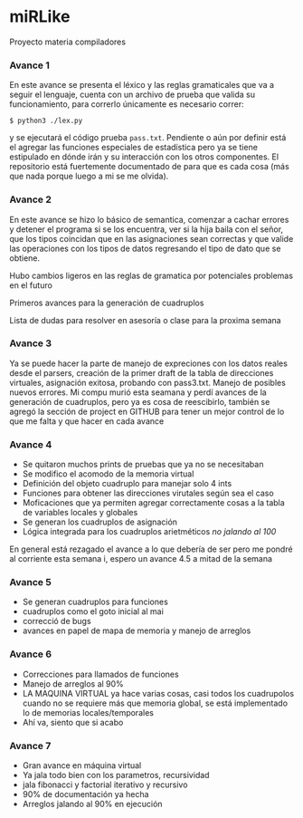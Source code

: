 # miRLike
Proyecto materia compiladores


### Avance 1

En este avance se presenta el léxico y las reglas gramaticales que va a seguir el lenguaje, cuenta con un archivo de prueba que valida su funcionamiento, para correrlo únicamente es necesario correr: 

```shell
$ python3 ./lex.py
```

y se ejecutará el código prueba `pass.txt`. Pendiente o aún por definir está el agregar las funciones especiales de estadística pero ya se tiene estipulado en dónde irán y su interacción con los otros componentes. El repositorio está fuertemente documentado de para que es cada cosa (más que nada porque luego a mi se me olvida).


### Avance 2

En este avance se hizo lo básico de semantica, comenzar a cachar errores y detener el programa si se los encuentra, ver si la hija baila con el señor, que los tipos coincidan que en las asignaciones sean correctas y que valide las operaciones con los tipos de datos regresando el tipo de dato que se obtiene.

Hubo cambios ligeros en las reglas de gramatica por potenciales problemas en el futuro

Primeros avances para la generación de cuadruplos

Lista de dudas para resolver en asesoría o clase para la proxima semana

### Avance 3

Ya se puede hacer la parte de manejo de expreciones con los datos reales desde el parsers, creación de la primer draft de la tabla de direcciones virtuales, asignación exitosa, probando con pass3.txt. Manejo de posibles nuevos errores. Mi compu murió esta seamana y perdí avances de la generación de cuadruplos, pero ya es cosa de reescibirlo, también se agregó la sección de project en GITHUB para tener un mejor control de lo que me falta y que hacer en cada avance

### Avance 4

* Se quitaron muchos prints de pruebas que ya no se necesitaban
* Se modifico el acomodo de la memoria virtual
* Definición del objeto cuadruplo para manejar solo 4 ints
* Funciones para obtener las direcciones virutales según sea el caso
* Moficaciones que ya permiten agregar correctamente cosas a la tabla de variables locales y globales
* Se generan los cuadruplos de asignación
* Lógica integrada para los cuadruplos arietméticos _no jalando al 100_

En general está rezagado el avance a lo que debería de ser pero me pondré al corriente esta semana i, espero un avance 4.5 a mitad de la semana 


### Avance 5
* Se generan cuadruplos para funciones
* cuadruplos como el goto inicial al mai
* correcció de bugs 
* avances en papel de mapa de memoria y manejo de arreglos

### Avance 6
* Correcciones para llamados de funciones
* Manejo de arreglos al 90%
* LA MAQUINA VIRTUAL ya hace varias cosas, casi todos los cuadrupolos cuando no se requiere más que memoria global, se está implementado lo de memorias locales/temporales
* Ahí va, siento que si acabo

### Avance 7
* Gran avance en máquina virtual 
* Ya jala todo bien con los parametros, recursividad
* jala fibonacci y factorial iterativo y recursivo
* 90% de documentación ya hecha
* Arreglos jalando al 90% en ejecución